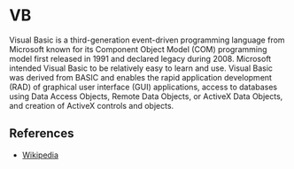 # VB
Visual Basic is a third-generation event-driven programming language from Microsoft known for its Component Object Model (COM)
programming model first released in 1991 and declared legacy during 2008. Microsoft intended Visual Basic to be relatively
easy to learn and use. Visual Basic was derived from BASIC and enables the rapid application development (RAD)
of graphical user interface (GUI) applications, access to databases using Data Access Objects, Remote Data Objects,
or ActiveX Data Objects, and creation of ActiveX controls and objects.

## References

- [Wikipedia](https://en.wikipedia.org/wiki/Visual_Basic)
